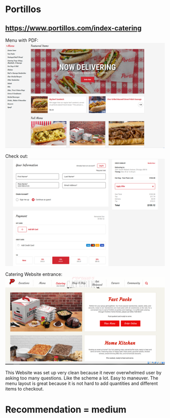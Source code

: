 # Portillos
## https://www.portillos.com/index-catering

Menu with PDF:
![alt text](https://github.com/Nmohanty1/project2-3/blob/master/competitive_analysis/portillos/Menu.PNG)

Check out:
![alt text](https://github.com/Nmohanty1/project2-3/blob/master/competitive_analysis/portillos/Check%20Out.PNG)


Catering Website entrance:
![alt text](https://github.com/Nmohanty1/project2-3/blob/master/competitive_analysis/portillos/Catering%20Website.PNG)

This Website was set up very clean because it never overwhelmed user by asking too many questions. Like the scheme a lot. Easy to maneuver. The menu layout is great because it is not hard to add quantities and different items to checkout.




# Recommendation = medium

